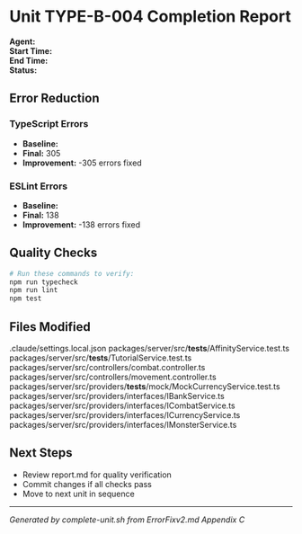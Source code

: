 # Unit TYPE-B-004 Completion Report

**Agent:**   
**Start Time:**   
**End Time:**   
**Status:**   

## Error Reduction

### TypeScript Errors
- **Baseline:** 
- **Final:** 305
- **Improvement:** -305 errors fixed

### ESLint Errors
- **Baseline:** 
- **Final:** 138
- **Improvement:** -138 errors fixed

## Quality Checks

```bash
# Run these commands to verify:
npm run typecheck
npm run lint
npm test
```

## Files Modified
.claude/settings.local.json
packages/server/src/__tests__/AffinityService.test.ts
packages/server/src/__tests__/TutorialService.test.ts
packages/server/src/controllers/combat.controller.ts
packages/server/src/controllers/movement.controller.ts
packages/server/src/providers/__tests__/mock/MockCurrencyService.test.ts
packages/server/src/providers/interfaces/IBankService.ts
packages/server/src/providers/interfaces/ICombatService.ts
packages/server/src/providers/interfaces/ICurrencyService.ts
packages/server/src/providers/interfaces/IMonsterService.ts

## Next Steps
- Review report.md for quality verification
- Commit changes if all checks pass
- Move to next unit in sequence

---
*Generated by complete-unit.sh from ErrorFixv2.md Appendix C*
